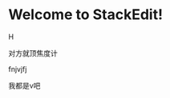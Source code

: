 
# Welcome to StackEdit!

H


对方就顶焦度计

fnjvjfj

我都是v吧
<!--stackedit_data:
eyJoaXN0b3J5IjpbLTE2MjQ2NjAxMjMsMTk0NTE0NDczNSw1NT
c2NTg1MjcsLTUyMzAxODA4NywtNzE1MjUxOTkwLC0xMTUyNDQ4
Njc0LC0xMzEzMzgxNzM0XX0=
-->